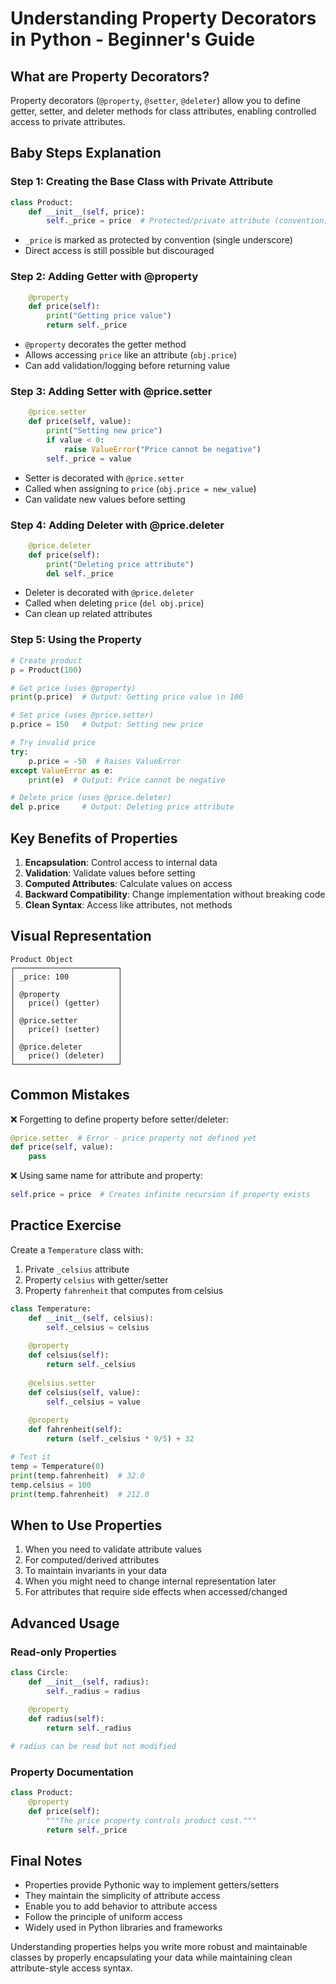 # Understanding Property Decorators in Python - Beginner's Guide

## What are Property Decorators?

Property decorators (`@property`, `@setter`, `@deleter`) allow you to define getter, setter, and deleter methods for class attributes, enabling controlled access to private attributes.

## Baby Steps Explanation

### Step 1: Creating the Base Class with Private Attribute
```python
class Product:
    def __init__(self, price):
        self._price = price  # Protected/private attribute (convention)
```
- `_price` is marked as protected by convention (single underscore)
- Direct access is still possible but discouraged

### Step 2: Adding Getter with @property
```python
    @property
    def price(self):
        print("Getting price value")
        return self._price
```
- `@property` decorates the getter method
- Allows accessing `price` like an attribute (`obj.price`)
- Can add validation/logging before returning value

### Step 3: Adding Setter with @price.setter
```python
    @price.setter
    def price(self, value):
        print("Setting new price")
        if value < 0:
            raise ValueError("Price cannot be negative")
        self._price = value
```
- Setter is decorated with `@price.setter`
- Called when assigning to `price` (`obj.price = new_value`)
- Can validate new values before setting

### Step 4: Adding Deleter with @price.deleter
```python
    @price.deleter
    def price(self):
        print("Deleting price attribute")
        del self._price
```
- Deleter is decorated with `@price.deleter`
- Called when deleting `price` (`del obj.price`)
- Can clean up related attributes

### Step 5: Using the Property
```python
# Create product
p = Product(100)

# Get price (uses @property)
print(p.price)  # Output: Getting price value \n 100

# Set price (uses @price.setter)
p.price = 150   # Output: Setting new price

# Try invalid price
try:
    p.price = -50  # Raises ValueError
except ValueError as e:
    print(e)  # Output: Price cannot be negative

# Delete price (uses @price.deleter)
del p.price     # Output: Deleting price attribute
```

## Key Benefits of Properties

1. **Encapsulation**: Control access to internal data
2. **Validation**: Validate values before setting
3. **Computed Attributes**: Calculate values on access
4. **Backward Compatibility**: Change implementation without breaking code
5. **Clean Syntax**: Access like attributes, not methods

## Visual Representation

```
Product Object
┌───────────────────────┐
│ _price: 100           │
│                       │
│ @property             │
│   price() (getter)    │
│                       │
│ @price.setter         │
│   price() (setter)    │
│                       │
│ @price.deleter        │
│   price() (deleter)   │
└───────────────────────┘
```

## Common Mistakes

❌ Forgetting to define property before setter/deleter:
```python
@price.setter  # Error - price property not defined yet
def price(self, value):
    pass
```

❌ Using same name for attribute and property:
```python
self.price = price  # Creates infinite recursion if property exists
```

## Practice Exercise

Create a `Temperature` class with:
1. Private `_celsius` attribute
2. Property `celsius` with getter/setter
3. Property `fahrenheit` that computes from celsius

```python
class Temperature:
    def __init__(self, celsius):
        self._celsius = celsius
    
    @property
    def celsius(self):
        return self._celsius
    
    @celsius.setter
    def celsius(self, value):
        self._celsius = value
    
    @property
    def fahrenheit(self):
        return (self._celsius * 9/5) + 32

# Test it
temp = Temperature(0)
print(temp.fahrenheit)  # 32.0
temp.celsius = 100
print(temp.fahrenheit)  # 212.0
```

## When to Use Properties

1. When you need to validate attribute values
2. For computed/derived attributes
3. To maintain invariants in your data
4. When you might need to change internal representation later
5. For attributes that require side effects when accessed/changed

## Advanced Usage

### Read-only Properties
```python
class Circle:
    def __init__(self, radius):
        self._radius = radius
    
    @property
    def radius(self):
        return self._radius

# radius can be read but not modified
```

### Property Documentation
```python
class Product:
    @property
    def price(self):
        """The price property controls product cost."""
        return self._price
```

## Final Notes

- Properties provide Pythonic way to implement getters/setters
- They maintain the simplicity of attribute access
- Enable you to add behavior to attribute access
- Follow the principle of uniform access
- Widely used in Python libraries and frameworks

Understanding properties helps you write more robust and maintainable classes by properly encapsulating your data while maintaining clean attribute-style access syntax.